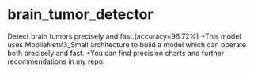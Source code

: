 # brain_tumor_detector
Detect brain tumors precisely and fast.(accuracy=96.72%) 
  +This model uses MobileNetV3_Small architecture to build a model which can operate both precisely and fast.
  +You can find precision charts and further recommendations in my repo.

